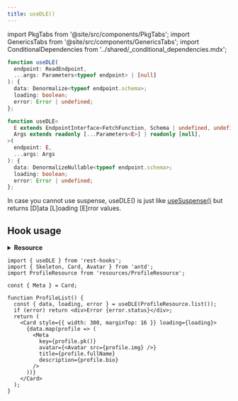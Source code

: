 ```yaml
---
title: useDLE()
---
```


import PkgTabs from '@site/src/components/PkgTabs';
import GenericsTabs from '@site/src/components/GenericsTabs';
import ConditionalDependencies from '../shared/_conditional_dependencies.mdx';

<GenericsTabs>

```typescript
function useDLE(
  endpoint: ReadEndpoint,
  ...args: Parameters<typeof endpoint> | [null]
): {
  data: Denormalize<typeof endpoint.schema>;
  loading: boolean;
  error: Error | undefined;
};
```

```typescript
function useDLE<
  E extends EndpointInterface<FetchFunction, Schema | undefined, undefined>,
  Args extends readonly [...Parameters<E>] | readonly [null],
>(
  endpoint: E,
  ...args: Args
): {
  data: DenormalizeNullable<typeof endpoint.schema>;
  loading: boolean;
  error: Error | undefined;
};
```

</GenericsTabs>

In case you cannot use suspense, useDLE() is just like [useSuspense()](./useSuspense.md) but returns [D]ata [L]oading [E]rror values.

## Hook usage

<details><summary><b>Resource</b></summary>

```typescript title="resources/ProfileResource.ts"
export default class ProfileResource extends Resource {
  readonly id: number | undefined = undefined;
  readonly img: string = '';
  readonly fullName: string = '';
  readonly bio: string = '';

  pk() {
    return this.id?.toString();
  }
  static urlRoot = '/profiles';
}
```

</details>

```tsx title="ProfileList.tsx"
import { useDLE } from 'rest-hooks';
import { Skeleton, Card, Avatar } from 'antd';
import ProfileResource from 'resources/ProfileResource';

const { Meta } = Card;

function ProfileList() {
  const { data, loading, error } = useDLE(ProfileResource.list());
  if (error) return <div>Error {error.status}</div>;
  return (
    <Card style={{ width: 300, marginTop: 16 }} loading={loading}>
      {data.map(profile => (
        <Meta
          key={profile.pk()}
          avatar={<Avatar src={profile.img} />}
          title={profile.fullName}
          description={profile.bio}
        />
      ))}
    </Card>
  );
}
```

<ConditionalDependencies hook="useDLE" />
